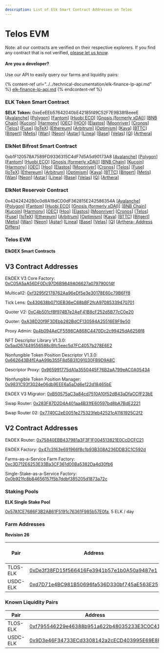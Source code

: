 ```yaml
---
description: List of Elk Smart Contract Addresses on Telos
---
```


# Telos EVM

Note: all our contracts are verified on their respective explorers. If you find any contract that is not verified, [please let us know](mailto:hello@elk.finance).

#### Are you a developer?

Use our API to easily query our farms and liquidity pairs:

{% content-ref url="../../technical-documentation/elk-finance-lp-api.md" %}
[elk-finance-lp-api.md](../../technical-documentation/elk-finance-lp-api.md)
{% endcontent-ref %}

### ELK Token Smart Contract

**$ELK Token:** 0xeEeEEb57642040bE42185f49C52F7E9B38f8eeeE \[[Avalanche](https://snowtrace.io/token/0xeeeeeb57642040be42185f49c52f7e9b38f8eeee)] \[[Polygon](https://polygonscan.com/token/0xeEeEEb57642040bE42185f49C52F7E9B38f8eeeE)] \[[Fantom](https://ftmscan.com/token/0xeEeEEb57642040bE42185f49C52F7E9B38f8eeeE)] \[[Huobi ECO](https://hecoinfo.com/token/0xeEeEEb57642040bE42185f49C52F7E9B38f8eeeE)] \[[Gnosis (formerly xDAI)](https://blockscout.com/xdai/mainnet/token/0xeEeEEb57642040bE42185f49C52F7E9B38f8eeeE/token-transfers)] \[[BNB Chain](https://bscscan.com/token/0xeEeEEb57642040bE42185f49C52F7E9B38f8eeeE)] \[[Kucoin](https://explorer.kcc.io/en/token/0xeeeeeb57642040be42185f49c52f7e9b38f8eeee)] \[[Harmony](https://explorer.harmony.one/address/0xeEeEEb57642040bE42185f49C52F7E9B38f8eeeE)] \[[OEC](https://www.oklink.com/en/okc/address/0xeeeeeb57642040be42185f49c52f7e9b38f8eeee)] \[[HOO](https://hooscan.com/token/0xeEeEEb57642040bE42185f49C52F7E9B38f8eeeE)] \[[Elastos](https://esc.elastos.io/token/0xeEeEEb57642040bE42185f49C52F7E9B38f8eeeE/token-transfers)] \[[Moonriver](https://blockscout.moonriver.moonbeam.network/token/0xeEeEEb57642040bE42185f49C52F7E9B38f8eeeE/token-transfers)] \[[Cronos](https://cronos.org/explorer/token/0xeEeEEb57642040bE42185f49C52F7E9B38f8eeeE/token-transfers)] \[[Telos](https://www.teloscan.io/address/0xeeeeeb57642040be42185f49c52f7e9b38f8eeee)] \[[Fuse](https://explorer.fuse.io/token/0xeEeEEb57642040bE42185f49C52F7E9B38f8eeeE/token-transfers)] \[[IoTeX](https://iotexscout.io/address/0xeEeEEb57642040bE42185f49C52F7E9B38f8eeeE)] \[[Ethereum](https://etherscan.io/address/0xeEeEEb57642040bE42185f49C52F7E9B38f8eeeE)] \[[Arbitrum](https://arbiscan.io/address/0xeeeeeb57642040be42185f49c52f7e9b38f8eeee)] \[[Optimism](https://optimistic.etherscan.io/address/0xeeeeeb57642040be42185f49c52f7e9b38f8eeee)] \[[Kava](https://explorer.kava.io/address/0xeEeEEb57642040bE42185f49C52F7E9B38f8eeeE)] \[[BTTC](https://bttcscan.com/address/0xeeeeeb57642040be42185f49c52f7e9b38f8eeee)] \[[Bitgert](https://brisescan.com/address/0xeEeEEb57642040bE42185f49C52F7E9B38f8eeeE)] \[[Metis](https://andromeda-explorer.metis.io/address/0xeEeEEb57642040bE42185f49C52F7E9B38f8eeeE)] \[[Wan](https://www.wanscan.org/address/0xeEeEEb57642040bE42185f49C52F7E9B38f8eeeE)] \[[Neon](https://neonscan.org/address/0xeEeEEb57642040bE42185f49C52F7E9B38f8eeeE)] \[[Astar](https://blockscout.com/astar/address/0xeEeEEb57642040bE42185f49C52F7E9B38f8eeeE)] \[[Linea](https://lineascan.build/address/0xeEeEEb57642040bE42185f49C52F7E9B38f8eeeE)] \[[Base](https://basescan.org/address/0xeEeEEb57642040bE42185f49C52F7E9B38f8eeeE)] \[[Velas](https://evmexplorer.velas.com/address/0xeEeEEb57642040bE42185f49C52F7E9B38f8eeeE)] \[[Q](https://explorer.q.org/address/0xeEeEEb57642040bE42185f49C52F7E9B38f8eeeE)] \[[Arthera](https://explorer.arthera.net/address/0xeEeEEb57642040bE42185f49C52F7E9B38f8eeeE)]

### ElkNet Bifrost Smart Contract

0xb1F120578A7589FD9336315C4dF7d5A5d90173A8 \[[Avalanche](https://snowtrace.io/address/0xb1F120578A7589FD9336315C4dF7d5A5d90173A8)] \[[Polygon](https://polygonscan.com/address/0xb1F120578A7589FD9336315C4dF7d5A5d90173A8)] \[[Fantom](https://ftmscan.com/address/0xb1F120578A7589FD9336315C4dF7d5A5d90173A8)] \[[Huobi ECO](https://hecoinfo.com/address/0xb1F120578A7589FD9336315C4dF7d5A5d90173A8)] \[[Gnosis (formerly xDAI)](https://blockscout.com/xdai/mainnet/address/0xb1F120578A7589FD9336315C4dF7d5A5d90173A8)] \[[BNB Chain](https://bscscan.com/address/0xb1F120578A7589FD9336315C4dF7d5A5d90173A8)] \[[Kucoin](https://explorer.kcc.io/address/0xb1F120578A7589FD9336315C4dF7d5A5d90173A8)] \[[Harmony](https://explorer.harmony.one/address/0xb1F120578A7589FD9336315C4dF7d5A5d90173A8)] \[[OEC](https://www.oklink.com/oktc/address/0xb1F120578A7589FD9336315C4dF7d5A5d90173A8)] \[[Hoo](https://hooscan.com/address/0xb1F120578A7589FD9336315C4dF7d5A5d90173A8)] \[[Elastos](https://esc.elastos.io/address/0xb1F120578A7589FD9336315C4dF7d5A5d90173A8)] \[[Moonriver](https://blockscout.moonriver.moonbeam.network/address/0xb1F120578A7589FD9336315C4dF7d5A5d90173A8)] \[[Cronos](https://cronos.org/explorer/address/0xb1F120578A7589FD9336315C4dF7d5A5d90173A8)] \[[Telos](https://www.teloscan.io/evm/address/0xb1F120578A7589FD9336315C4dF7d5A5d90173A8)] \[[Fuse](https://explorer.fuse.io/address/0xb1F120578A7589FD9336315C4dF7d5A5d90173A8)] \[[IoTeX](https://iotexscout.io/address/0xb1F120578A7589FD9336315C4dF7d5A5d90173A8)] \[[Ethereum](https://etherscan.io/address/0xb1F120578A7589FD9336315C4dF7d5A5d90173A8)] \[[Arbitrum](https://arbiscan.io/address/0xb1F120578A7589FD9336315C4dF7d5A5d90173A8)] \[[Optimism](https://optimistic.etherscan.io/address/0xb1F120578A7589FD9336315C4dF7d5A5d90173A8)] \[[Kava](https://explorer.kava.io/address/0xb1F120578A7589FD9336315C4dF7d5A5d90173A8)] \[[BTTC](https://bttcscan.com/address/0xb1f120578a7589fd9336315c4df7d5a5d90173a8)] \[[Bitgert](https://brisescan.com/address/0xb1F120578A7589FD9336315C4dF7d5A5d90173A8)] \[[Metis](https://andromeda-explorer.metis.io/address/0xb1F120578A7589FD9336315C4dF7d5A5d90173A8)] \[[Wan](https://www.wanscan.org/address/0xb1F120578A7589FD9336315C4dF7d5A5d90173A8)] \[[Neon](https://neonscan.org/address/0xb1F120578A7589FD9336315C4dF7d5A5d90173A8)] \[[Astar](https://blockscout.com/astar/address/0xb1F120578A7589FD9336315C4dF7d5A5d90173A8)] \[[Linea](https://lineascan.build/address/0xb1F120578A7589FD9336315C4dF7d5A5d90173A8)] \[[Base](https://basescan.org/address/0xb1F120578A7589FD9336315C4dF7d5A5d90173A8)] \[[Velas](https://evmexplorer.velas.com/address/0xb1F120578A7589FD9336315C4dF7d5A5d90173A8)] \[[Q](https://explorer.q.org/address/0xb1F120578A7589FD9336315C4dF7d5A5d90173A8)] \[[Arthera](https://explorer.arthera.net/address/0xb1F120578A7589FD9336315C4dF7d5A5d90173A8)]

### ElkNet Reservoir Contract

0x42424242B0c0d8A19dCD0dF362815E242586354A \[[Avalanche](https://snowtrace.io/address/0x42424242B0c0d8A19dCD0dF362815E242586354A)] \[[Polygon](https://polygonscan.com/address/0x42424242B0c0d8A19dCD0dF362815E242586354A)] \[[Fantom](https://ftmscan.com/address/0x42424242B0c0d8A19dCD0dF362815E242586354A)] \[[Huobi ECO](https://hecoinfo.com/address/0x42424242B0c0d8A19dCD0dF362815E242586354A)] \[[Gnosis (formerly xDAI)](https://blockscout.com/xdai/mainnet/address/0x42424242B0c0d8A19dCD0dF362815E242586354A)] \[[BNB Chain](https://bscscan.com/address/0x42424242B0c0d8A19dCD0dF362815E242586354A)] \[[Kucoin](https://explorer.kcc.io/address/0x42424242B0c0d8A19dCD0dF362815E242586354A)] \[[Harmony](https://explorer.harmony.one/address/0x42424242B0c0d8A19dCD0dF362815E242586354A)] \[[OEC](https://www.oklink.com/oktc/address/0x42424242B0c0d8A19dCD0dF362815E242586354A)] \[[Hoo](https://hooscan.com/address/0x42424242B0c0d8A19dCD0dF362815E242586354A)] \[[Elastos](https://esc.elastos.io/address/0x42424242B0c0d8A19dCD0dF362815E242586354A)] \[[Moonriver](https://blockscout.moonriver.moonbeam.network/address/0x42424242B0c0d8A19dCD0dF362815E242586354A)] \[[Cronos](https://cronos.org/explorer/address/0x42424242B0c0d8A19dCD0dF362815E242586354A)] \[[Telos](https://www.teloscan.io/evm/address/0x42424242B0c0d8A19dCD0dF362815E242586354A)] \[[Fuse](https://explorer.fuse.io/address/0x42424242B0c0d8A19dCD0dF362815E242586354A)] \[[IoTeX](https://iotexscout.io/address/0x42424242B0c0d8A19dCD0dF362815E242586354A)] \[[Ethereum](https://etherscan.io/address/0x42424242B0c0d8A19dCD0dF362815E242586354A)] \[[Arbitrum](https://arbiscan.io/address/0x42424242B0c0d8A19dCD0dF362815E242586354A)] \[[Optimism](https://optimistic.etherscan.io/address/0x42424242B0c0d8A19dCD0dF362815E242586354A)] \[[Kava](https://explorer.kava.io/address/0x42424242B0c0d8A19dCD0dF362815E242586354A)] \[[BTTC](https://bttcscan.com/address/0x42424242B0c0d8A19dCD0dF362815E242586354A)] \[[Bitgert](https://brisescan.com/address/0x42424242B0c0d8A19dCD0dF362815E242586354A)] \[[Metis](https://andromeda-explorer.metis.io/address/0x42424242B0c0d8A19dCD0dF362815E242586354A)] \[[Wan](https://www.wanscan.org/address/0x42424242B0c0d8A19dCD0dF362815E242586354A)] \[[Neon](https://neonscan.org/address/0x42424242B0c0d8A19dCD0dF362815E242586354A)] \[[Astar](https://blockscout.com/astar/address/0x42424242B0c0d8A19dCD0dF362815E242586354A)] \[[Linea](https://lineascan.build/address/0x42424242B0c0d8A19dCD0dF362815E242586354A)] \[[Base](https://basescan.org/address/0x42424242B0c0d8A19dCD0dF362815E242586354A)] \[[Velas](https://evmexplorer.velas.com/address/0x42424242B0c0d8A19dCD0dF362815E242586354A)] \[[Q](https://explorer.q.org/address/0x42424242B0c0d8A19dCD0dF362815E242586354A)] \[[Arthera- Address Differs](https://explorer.arthera.net/address/0x895b900AA1D1EF851c442645fF6dC912bbF2747B)]

### Telos EVM

#### ElkDEX Smart Contracts

## V3 Contract Addresses

ElkDEX V3 Core Factory: [0xC05A5aA56DF0Dc97D6B9849A06627a079790014f](https://www.teloscan.io/address/0xC05A5aA56DF0Dc97D6B9849A06627a079790014f)

Multicall2: [0xf3295f2178762Aa96eDf5e3e30178E60c79B6Ff8](https://www.teloscan.io/address/0xf3295f2178762Aa96eDf5e3e30178E60c79B6Ff8)

Tick Lens: [0x430638b0710EB36eC68bBF2fcA97085339470701](https://www.teloscan.io/address/0x430638b0710EB36eC68bBF2fcA97085339470701)

Quoter V2: [0xC4b501cf8f974B7e2AeF41B8cF252d5B77cC0e20](https://www.teloscan.io/address/0xC4b501cf8f974B7e2AeF41B8cF252d5B77cC0e20)

Quoter: [0xA38D20f9F3DEbb282BdCF130594A25516E9F9e50](https://www.teloscan.io/address/0xA38D20f9F3DEbb282BdCF130594A25516E9F9e50)

Proxy Admin: [0x4b094AeCF5598CA868C4470Dc2c99425dA6256f8](https://www.teloscan.io/address/0x4b094AeCF5598CA868C4470Dc2c99425dA6256f8)

NFT Descriptor Library V1.3.0: [0x5ad267449556588cBfc5eec5d7FC4057b278E6E2](https://www.teloscan.io/address/0x5ad267449556588cBfc5eec5d7FC4057b278E6E2)

Nonfungible Token Position Descriptor V1.3.0: [0x662643B4fEAaA99b355F8d5B31D91030FB9D9A8C](https://www.teloscan.io/address/0x662643B4fEAaA99b355F8d5B31D91030FB9D9A8C)

Descriptor Proxy: [0x965991775dA1a3550445F76B2aA799eAC0A05434](https://www.teloscan.io/address/0x965991775dA1a3550445F76B2aA799eAC0A05434)

Nonfungible Token Position Manager: [0x9831C93f3024e06db9EEE6a5aDd6e122d18465bE](https://www.teloscan.io/address/0x9831C93f3024e06db9EEE6a5aDd6e122d18465bE)

ElkDEX V3 Migrator: [0xB50575aC3a84cd7510A10f52dB43aDfaCCfF23bE](https://www.teloscan.io/address/0xB50575aC3a84cd7510A10f52dB43aDfaCCfF23bE)

Swap Router: [0x283F87D2D4A401aa4B31fE60597bd8bA7BdE2221](https://www.teloscan.io/address/0x283F87D2D4A401aa4B31fE60597bd8bA7BdE2221)

Swap Router 02: [0x7740C2eE0051e275323feb42521cA1161925C2f2](https://www.teloscan.io/address/0x7740C2eE0051e275323feb42521cA1161925C2f2)

## V2 Contract Addresses

ElkDEX Router: [0x75840EBB437981a3F3F1F004513821E0CcDCFC21](https://www.teloscan.io/address/0x75840EBB437981a3F3F1F004513821E0CcDCFC21)

ElkDEX Factory: [0x47c3163e691966f8c1b93B308A236DDB3C1C592d](https://www.teloscan.io/address/0x47c3163e691966f8c1b93B308A236DDB3C1C592d)

Farms-as-a-Service Farm Factory: [0xc3D712E6253E33Ba3CF361d00Ba5382Da4d30fb6](https://www.teloscan.io/address/0xc3D712E6253E33Ba3CF361d00Ba5382Da4d30fb6)

Single-Stake-as-a-Service Factory: [0x0b921fc8b84656157f5b7ddbf385205d1873a72c](https://www.teloscan.io/address/0x0b921fc8b84656157f5b7ddbf385205d1873a72c)


### Staking Pools

**ELK Single Stake Pool**

[0x57A1CE7686F3B2AB61F5191c76361F985b57E0fa](https://www.teloscan.io/address/0x57A1CE7686F3B2AB61F5191c76361F985b57E0fa/), 5 ELK / day



### **Farm Addresses**

**Revision 26**

| Pair     | Address                                                                                                              | ELK / day |
| -------- | -------------------------------------------------------------------------------------------------------------------- | --------- |
| TLOS-ELK | [0xDe3f38FD15f566416Fe3941b57e1b0A50a9487e1](https://teloscan.io/address/0xDe3f38FD15f566416Fe3941b57e1b0A50a9487e1) | 25        |
| USDC-ELK | [0xd7D71e4BC981B50696fa536D330bf745aE563E25](https://teloscan.io/address/0xd7D71e4BC981B50696fa536D330bf745aE563E25) | 0         |

### **Known Liquidity Pairs**

| Pair     | Address                                                                                                                  |
| -------- | ------------------------------------------------------------------------------------------------------------------------ |
| TLOS-ELK | [0xf795546229e46388b951a622b48035233E3C0C41](https://www.teloscan.io/address/0xf795546229e46388b951a622b48035233E3C0C41) |
| USDC-ELK | [0x9D3e46F34733ECd3308142a2cECD403995E69E8F](https://www.teloscan.io/address/0x9D3e46F34733ECd3308142a2cECD403995E69E8F) |
